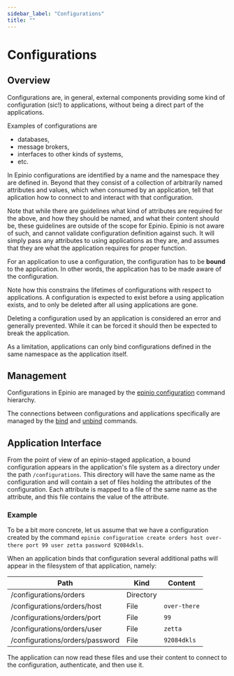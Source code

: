 ```yaml
---
sidebar_label: "Configurations"
title: ""
---
```


# Configurations

## Overview

Configurations are, in general, external components providing some kind of configuration (sic!) to
applications, without being a direct part of the applications.

Examples of configurations are

  - databases,
  - message brokers,
  - interfaces to other kinds of systems,
  - etc.

In Epinio configurations are identified by a name and the namespace they are defined in. Beyond
that they consist of a collection of arbitrarily named attributes and values, which when
consumed by an application, tell that aplication how to connect to and interact with that
configuration.

Note that while there are guidelines what kind of attributes are required for the above, and
how they should be named, and what their content should be, these guidelines are outside
of the scope for Epinio. Epinio is not aware of such, and cannot validate configuration
definition against such. It will simply pass any attributes to using applications as they
are, and assumes that they are what the application requires for proper function.

For an application to use a configuration, the configuration has to be __bound__ to the application. In
other words, the application has to be made aware of the configuration.

Note how this constrains the lifetimes of configurations with respect to applications. A configuration
is expected to exist before a using application exists, and to only be deleted after all
using applications are gone.

Deleting a configuration used by an application is considered an error and generally
prevented. While it can be forced it should then be expected to break the application.

As a limitation, applications can only bind configurations defined in the same namespace as the
application itself.

## Management

Configurations in Epinio are managed by the [epinio configuration](cli/epinio_configuration.md)
command hierarchy.

The connections between configurations and applications specifically are managed by the
[bind](cli/epinio_configuration_bind.md) and [unbind](cli/epinio_configuration_unbind.md) commands.

## Application Interface

From the point of view of an epinio-staged application, a bound configuration appears in the
application's file system as a directory under the path `/configurations`. This directory will
have the same name as the configuration and will contain a set of files holding the attributes of the
configuration. Each attribute is mapped to a file of the same name as the attribute, and this
file contains the value of the attribute.

### Example

To be a bit more concrete, let us assume that we have a configuration created by the command
`epinio configuration create orders host over-there port 99 user zetta password 92084dkls`.

When an application binds that configuration several additional paths will appear in the
filesystem of that application, namely:

| Path | Kind	| Content	|
| ---- | ---- | ------- |
|/configurations/orders		|Directory	|		|
|/configurations/orders/host		|File		|`over-there`	|
|/configurations/orders/port		|File		|`99`		|
|/configurations/orders/user		|File		|`zetta`	|
|/configurations/orders/password	|File		|`92084dkls`	|

The application can now read these files and use their content to connect to the configuration,
authenticate, and then use it.

